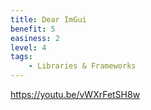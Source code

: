 ```yaml
---
title: Dear ImGui
benefit: 5
easiness: 2
level: 4
tags:
    - Libraries & Frameworks
---
```


https://youtu.be/vWXrFetSH8w